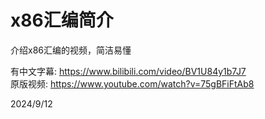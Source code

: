 # x86汇编简介

介绍x86汇编的视频，简洁易懂  

有中文字幕: https://www.bilibili.com/video/BV1U84y1b7J7  
原版视频: https://www.youtube.com/watch?v=75gBFiFtAb8  


2024/9/12  
